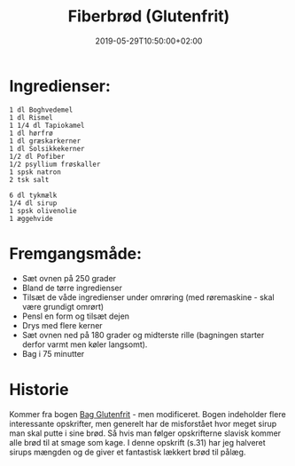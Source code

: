 ﻿---
title: "Fiberbrød (Glutenfrit)"
date: 2019-05-29T10:50:00+02:00
draft: false
---
# Ingredienser:

	1 dl Boghvedemel
	1 dl Rismel
	1 1/4 dl Tapiokamel
	1 dl hørfrø
	1 dl græskarkerner
	1 dl Solsikkekerner
	1/2 dl Pofiber
	1/2 psyllium frøskaller
	1 spsk natron
	2 tsk salt
	
	6 dl tykmælk
	1/4 dl sirup
	1 spsk olivenolie
	1 æggehvide

# Fremgangsmåde:

* Sæt ovnen på 250 grader
* Bland de tørre ingredienser
* Tilsæt de våde ingredienser under omrøring (med røremaskine - skal være grundigt omrørt)
* Pensl en form og tilsæt dejen
* Drys med flere kerner
* Sæt ovnen ned på 180 grader og midterste rille (bagningen starter derfor varmt men køler langsomt).
* Bag i 75 minutter


# Historie

Kommer fra bogen [Bag Glutenfrit](https://www.saxo.com/dk/bag-glutenfrit_karin-moberg_indbundet_9788702155556?gclid=CjwKCAjw27jnBRBuEiwAdjQXDPHrQHIy8w2SVfDfTdli9b3mTA8afV9FVLQaqA3sug0x2uVl_t_-ExoCPMMQAvD_BwE) - men modificeret. Bogen indeholder flere interessante opskrifter, men generelt har de misforstået hvor meget sirup man skal putte i sine brød. Så hvis man følger opskrifterne slavisk kommer alle brød til at smage som kage. I denne opskrift (s.31) har jeg halveret sirups mængden og de giver et fantastisk lækkert brød til pålæg.
